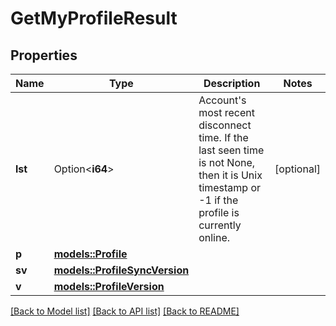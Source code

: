 # GetMyProfileResult

## Properties

Name | Type | Description | Notes
------------ | ------------- | ------------- | -------------
**lst** | Option<**i64**> | Account's most recent disconnect time.  If the last seen time is not None, then it is Unix timestamp or -1 if the profile is currently online. | [optional]
**p** | [**models::Profile**](Profile.md) |  | 
**sv** | [**models::ProfileSyncVersion**](ProfileSyncVersion.md) |  | 
**v** | [**models::ProfileVersion**](ProfileVersion.md) |  | 

[[Back to Model list]](../README.md#documentation-for-models) [[Back to API list]](../README.md#documentation-for-api-endpoints) [[Back to README]](../README.md)


